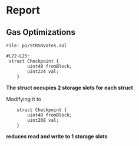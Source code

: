 # Report


## Gas Optimizations

```solidity
File: p1/StRSRVotes.sol

#L22-L25: 
 struct Checkpoint {
        uint48 fromBlock;
        uint224 val;
    }
```
**The struct occupies 2 storage slots for each struct**

Modifying it to 
```solidity
    struct Checkpoint {
        uint48 fromBlock;
        uint208 val;
    }
```
**reduces read and write to 1 storage slots**
